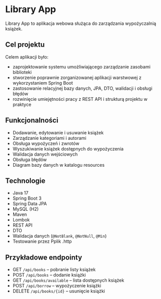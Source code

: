 # Library App

Library App to aplikacja webowa służąca do zarządzania wypożyczalnią książek. 


## Cel projektu

Celem aplikacji było:
- zaprojektowanie systemu umożliwiającego zarządzanie zasobami biblioteki
- stworzenie poprawnie zorganizowanej aplikacji warstwowej z wykorzystaniem Spring Boot
- zastosowanie relacyjnej bazy danych, JPA, DTO, walidacji i obsługi błędów
- rozwinięcie umiejętności pracy z REST API i strukturą projektu w praktyce

## Funkcjonalności

- Dodawanie, edytowanie i usuwanie książek
- Zarządzanie kategoriami i autorami
- Obsługa wypożyczeń i zwrotów
- Wyszukiwanie książek dostępnych do wypożyczenia
- Walidacja danych wejściowych
- Obsługa błędów
- Diagram bazy danych w katalogu resources

## Technologie

- Java 17
- Spring Boot 3
- Spring Data JPA
- MySQL (H2)
- Maven
- Lombok
- REST API
- DTO
- Walidacja danych (`@NotBlank`, `@NotNull`, `@Min`)
- Testowanie przez Pplik .http

## Przykładowe endpointy

- GET `/api/books` – pobranie listy książek
- POST `/api/books` – dodanie książki
- GET `/api/books/available` – lista dostępnych książek
- POST `/api/borrow` – wypożyczenie książki
- DELETE `/api/books/{id}` – usunięcie książki

